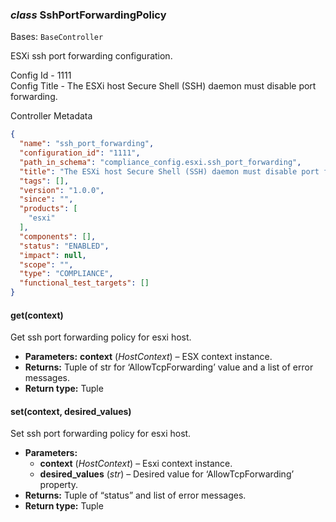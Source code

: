 ### *class* SshPortForwardingPolicy

Bases: `BaseController`

ESXi ssh port forwarding configuration.

Config Id - 1111
<br/>
Config Title - The ESXi host Secure Shell (SSH) daemon must disable port forwarding.
<br/>

Controller Metadata
```json
{
  "name": "ssh_port_forwarding",
  "configuration_id": "1111",
  "path_in_schema": "compliance_config.esxi.ssh_port_forwarding",
  "title": "The ESXi host Secure Shell (SSH) daemon must disable port forwarding.",
  "tags": [],
  "version": "1.0.0",
  "since": "",
  "products": [
    "esxi"
  ],
  "components": [],
  "status": "ENABLED",
  "impact": null,
  "scope": "",
  "type": "COMPLIANCE",
  "functional_test_targets": []
}
```

#### get(context)

Get ssh port forwarding policy for esxi host.

* **Parameters:**
  **context** (*HostContext*) – ESX context instance.
* **Returns:**
  Tuple of str for ‘AllowTcpForwarding’ value and a list of error messages.
* **Return type:**
  Tuple

#### set(context, desired_values)

Set ssh port forwarding policy for esxi host.

* **Parameters:**
  * **context** (*HostContext*) – Esxi context instance.
  * **desired_values** (*str*) – Desired value for ‘AllowTcpForwarding’ property.
* **Returns:**
  Tuple of “status” and list of error messages.
* **Return type:**
  Tuple

